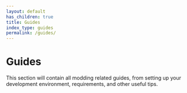 ```yaml
---
layout: default
has_children: true
title: Guides
index_type: guides
permalink: /guides/
---
```


# Guides

This section will contain all modding related guides, from setting up your development environment, requirements, and other useful tips.